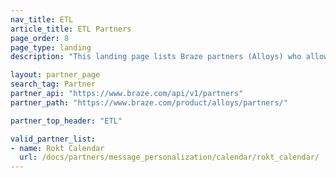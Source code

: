 ```yaml
---
nav_title: ETL
article_title: ETL Partners
page_order: 8
page_type: landing
description: "This landing page lists Braze partners (Alloys) who allow you to."

layout: partner_page
search_tag: Partner
partner_api: "https://www.braze.com/api/v1/partners"
partner_path: "https://www.braze.com/product/alloys/partners/"

partner_top_header: "ETL"

valid_partner_list:
- name: Rokt Calendar
  url: /docs/partners/message_personalization/calendar/rokt_calendar/
---
```

